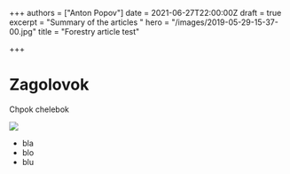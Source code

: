 +++
authors = ["Anton Popov"]
date = 2021-06-27T22:00:00Z
draft = true
excerpt = "Summary of the articles "
hero = "/images/2019-05-29-15-37-00.jpg"
title = "Forestry article test"

+++
# Zagolovok

Chpok chelebok

![](/images/2019-05-29-15-37-00.jpg)

* bla
* blo
* blu